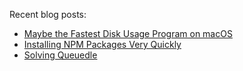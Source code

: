 Recent blog posts:
- [Maybe the Fastest Disk Usage Program on macOS](https://healeycodes.com/maybe-the-fastest-disk-usage-program-on-macos)
- [Installing NPM Packages Very Quickly](https://healeycodes.com/installing-npm-packages-very-quickly)
- [Solving Queuedle](https://healeycodes.com/solving-queuedle)

